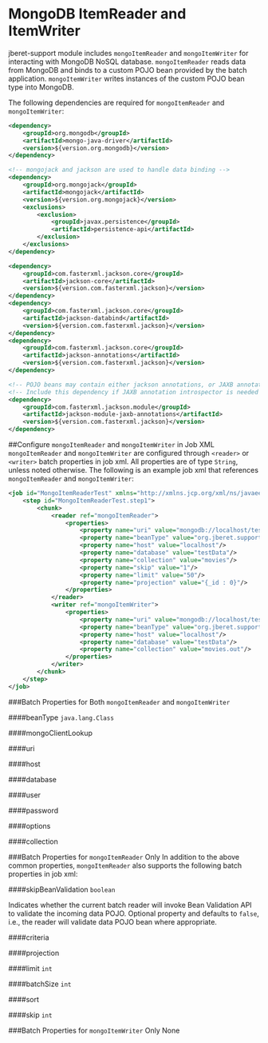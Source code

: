 # MongoDB ItemReader and ItemWriter

jberet-support module includes `mongoItemReader` and `mongoItemWriter` for interacting with MongoDB NoSQL database. `mongoItemReader` reads data from MongoDB and binds to a custom POJO bean provided by the batch application. `mongoItemWriter` writes instances of the custom POJO bean type into MongoDB.

The following dependencies are required for `mongoItemReader` and `mongoItemWriter`:

```xml
<dependency>
    <groupId>org.mongodb</groupId>
    <artifactId>mongo-java-driver</artifactId>
    <version>${version.org.mongodb}</version>
</dependency>

<!-- mongojack and jackson are used to handle data binding -->
<dependency>
    <groupId>org.mongojack</groupId>
    <artifactId>mongojack</artifactId>
    <version>${version.org.mongojack}</version>
    <exclusions>
        <exclusion>
            <groupId>javax.persistence</groupId>
            <artifactId>persistence-api</artifactId>
        </exclusion>
    </exclusions>
</dependency>

<dependency>
    <groupId>com.fasterxml.jackson.core</groupId>
    <artifactId>jackson-core</artifactId>
    <version>${version.com.fasterxml.jackson}</version>
</dependency>
<dependency>
    <groupId>com.fasterxml.jackson.core</groupId>
    <artifactId>jackson-databind</artifactId>
    <version>${version.com.fasterxml.jackson}</version>
</dependency>
<dependency>
    <groupId>com.fasterxml.jackson.core</groupId>
    <artifactId>jackson-annotations</artifactId>
    <version>${version.com.fasterxml.jackson}</version>
</dependency>

<!-- POJO beans may contain either jackson annotations, or JAXB annotations -->
<!-- Include this dependency if JAXB annotation introspector is needed -->
<dependency>
    <groupId>com.fasterxml.jackson.module</groupId>
    <artifactId>jackson-module-jaxb-annotations</artifactId>
    <version>${version.com.fasterxml.jackson}</version>
</dependency>
```

##Configure `mongoItemReader` and `mongoItemWriter` in Job XML
`mongoItemReader` and `mongoItemWriter` are configured through `<reader>` or `<writer>` batch properties in job xml. All properties are of type `String`, unless noted otherwise. The following is an example job xml that references `mongoItemReader` and `mongoItemWriter`:

```xml
<job id="MongoItemReaderTest" xmlns="http://xmlns.jcp.org/xml/ns/javaee" version="1.0">
    <step id="MongoItemReaderTest.step1">
        <chunk>
            <reader ref="mongoItemReader">
                <properties>
                    <property name="uri" value="mongodb://localhost/testData"/>
                    <property name="beanType" value="org.jberet.support.io.Movie"/>
                    <property name="host" value="localhost"/>
                    <property name="database" value="testData"/>
                    <property name="collection" value="movies"/>
                    <property name="skip" value="1"/>
                    <property name="limit" value="50"/>
                    <property name="projection" value="{_id : 0}"/>
                </properties>
            </reader>
            <writer ref="mongoItemWriter">
                <properties>
                    <property name="uri" value="mongodb://localhost/testData"/>
                    <property name="beanType" value="org.jberet.support.io.Movie"/>
                    <property name="host" value="localhost"/>
                    <property name="database" value="testData"/>
                    <property name="collection" value="movies.out"/>
                </properties>
            </writer>
        </chunk>
    </step>
</job>
```

###Batch Properties for Both `mongoItemReader` and `mongoItemWriter`

####beanType
`java.lang.Class`

####mongoClientLookup

####uri

####host

####database

####user

####password

####options

####collection


###Batch Properties for `mongoItemReader` Only
In addition to the above common properties, `mongoItemReader` also supports the following batch properties in job xml:

####skipBeanValidation
`boolean`

Indicates whether the current batch reader will invoke Bean Validation API to validate the incoming data POJO. Optional property and defaults to `false`, i.e., the reader will validate data POJO bean where appropriate.

####criteria

####projection

####limit
`int`

####batchSize
`int`

####sort

####skip
`int`


###Batch Properties for `mongoItemWriter` Only
None
